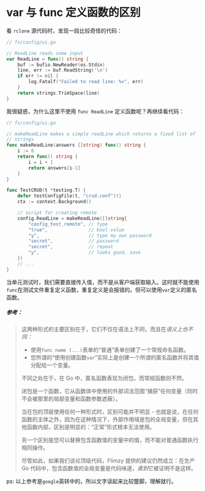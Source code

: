 # var 与 func 定义函数的区别

看 `rclone` 源代码时，发现一段比较奇怪的代码：

```go
// fs/config/ui.go

// ReadLine reads some input
var ReadLine = func() string {
	buf := bufio.NewReader(os.Stdin)
	line, err := buf.ReadString('\n')
	if err != nil {
		log.Fatalf("Failed to read line: %v", err)
	}
	return strings.TrimSpace(line)
}
```

我很疑惑，为什么这里不使用 `func ReadLine` 定义函数呢？再继续看代码：

```go
// fs/config/ui.go

// makeReadLine makes a simple readLine which returns a fixed list of
// strings
func makeReadLine(answers []string) func() string {
	i := 0
	return func() string {
		i = i + 1
		return answers[i-1]
	}
}

func TestCRUD(t *testing.T) {
	defer testConfigFile(t, "crud.conf")()
	ctx := context.Background()

	// script for creating remote
	config.ReadLine = makeReadLine([]string{
		"config_test_remote", // type
		"true",               // bool value
		"y",                  // type my own password
		"secret",             // password
		"secret",             // repeat
		"y",                  // looks good, save
	})
    // ...
}
```

当单元测试时，我们需要直接传入值，而不是从客户端获取输入。这时就不能使用`func`在测试文件重复定义函数，重复定义是会报错的。但可以使用`var`定义的匿名函数。



##### 参考：

> 这两种形式的主要区别在于，它们不仅在语法上不同，而且在*语义上也不同：*
>
> - 使用`func name (...)`表单的“普通”表单创建了一个常规命名函数。
> - 您所谓的“使用创建函数`var`”实际上是创建一个所谓的匿名函数并将其值分配给一个变量。
>
> 不同之处在于，在 Go 中，匿名函数表现为闭包，而常规函数则不然。
>
> 闭包是一个函数，它从函数体中使用的外部词法范围“捕获”任何变量（同时不会被那里的局部变量和函数参数遮蔽）。
>
> 当在包的顶层使用任何一种形式时，区别可能并不明显 - 也就是说，在任何函数的主体之外，因为在这种情况下，外部作用域是包的全局变量，但在其他函数内部，区别是明显的：“正常”形式根本无法使用。
>
> 另一个区别是您可以替换包含函数值的变量中的值，而不能对普通函数执行相同操作。
>
> 尽管如此，如果我们谈论顶级代码，Flimzy 提供的建议仍然成立：在生产 Go 代码中，包含函数值的全局变量是代码味道，*直到*它被证明不是这样。

ps: 以上参考是`google`英转中的，所以文字读起来比较蹩脚，理解就行。
